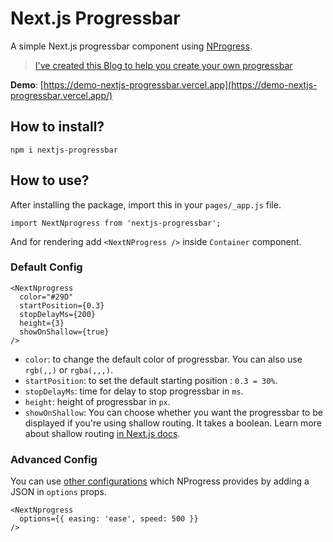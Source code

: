 # Next.js Progressbar
A simple Next.js progressbar component using [NProgress](http://ricostacruz.com/nprogress/).

> [I've created this Blog to help you create your own progressbar](https://gosink.in/next-js-make-your-own-progress-bar-indicator-component-easily/)

**Demo**: [https://demo-nextjs-progressbar.vercel.app](https://demo-nextjs-progressbar.vercel.app/)

## How to install?
```
npm i nextjs-progressbar
```

## How to use?
After installing the package, import this in your `pages/_app.js` file.
```
import NextNprogress from 'nextjs-progressbar';
```
And for rendering add `<NextNProgress />` inside `Container` component.

### Default Config
```
<NextNprogress
  color="#29D"
  startPosition={0.3}
  stopDelayMs={200}
  height={3}
  showOnShallow={true}
/>
```
* `color`: to change the default color of progressbar. You can also use `rgb(,,)` or `rgba(,,,)`.  
* `startPosition`: to set the default starting position : `0.3 = 30%`.
* `stopDelayMs`: time for delay to stop progressbar in `ms`.  
* `height`: height of progressbar in `px`.  
* `showOnShallow`: You can choose whether you want the progressbar to be displayed if you're using shallow routing. It takes a boolean. Learn more about shallow routing [in Next.js docs](https://nextjs.org/docs/routing/shallow-routing).

### Advanced Config
You can use [other configurations](https://github.com/rstacruz/nprogress#configuration) which NProgress provides by adding a JSON in `options` props.
```
<NextNprogress
  options={{ easing: 'ease', speed: 500 }}
/>
```
